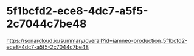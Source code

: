 # 5f1bcfd2-ece8-4dc7-a5f5-2c7044c7be48
https://sonarcloud.io/summary/overall?id=iamneo-production_5f1bcfd2-ece8-4dc7-a5f5-2c7044c7be48
